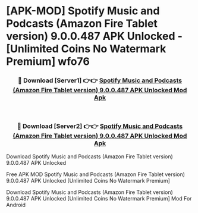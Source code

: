 # [APK-MOD] Spotify  Music and Podcasts (Amazon Fire Tablet version) 9.0.0.487 APK Unlocked - [Unlimited Coins No Watermark Premium] wfo76



<div align="center">
<h3>🔴 Download [Server1] 👉👉 <a href="https://momento.my/?title=Spotify__Music_and_Podcasts_(Amazon_Fire_Tablet_version)_9.0.0.487_APK_Unlocked">Spotify  Music and Podcasts (Amazon Fire Tablet version) 9.0.0.487 APK Unlocked Mod Apk</a></h3><br>

<h3>🔴 Download [Server2] 👉👉 <a href="https://momento.my/?title=Spotify__Music_and_Podcasts_(Amazon_Fire_Tablet_version)_9.0.0.487_APK_Unlocked">Spotify  Music and Podcasts (Amazon Fire Tablet version) 9.0.0.487 APK Unlocked Mod Apk</a></h3>
</div>



Download Spotify  Music and Podcasts (Amazon Fire Tablet version) 9.0.0.487 APK Unlocked 

Free APK MOD Spotify  Music and Podcasts (Amazon Fire Tablet version) 9.0.0.487 APK Unlocked [Unlimited Coins No Watermark Premium]

Download Spotify  Music and Podcasts (Amazon Fire Tablet version) 9.0.0.487 APK Unlocked [Unlimited Coins No Watermark Premium] Mod For Android
